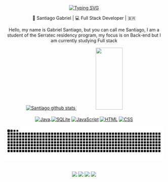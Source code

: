 <div align="center">
   
   [![Typing SVG](https://readme-typing-svg.herokuapp.com/?color=552583&size=35&center=true&vCenter=true&width=1000&lines=Olá+eu+sou+o+Santiago👋;Hi+there+I'm+Santiago👋;Hola+soy+Santiago👋)](https://git.io/typing-svg)
   
   
<div align="center">
    👦 Santiago Gabriel | 💻 Full Stack Developer | 🇧🇷



Hello, my name is Gabriel Santiago, but you can call me Santiago, I am a student of the Serratec residency program, my focus is on Back-end but I am currently studying Full stack

</div>
 

 <div align="center">  
   <a href="https://github.com/S4nt1ag"> 
      <img width="49%" height="195px" src="https://github-readme-stats.vercel.app/api?username=S4nt1ag&show_icons=true&count_private=true&hide_border=true&title_color=552583&icon_color=552583&text_color=FDB927&bg_color=0d1117" alt="Santiago github stats" /> 
      <img width="41%" height="195px" src="https://github-readme-stats.vercel.app/api/top-langs/?username=S4nt1ag&layout=compact&hide_border=true&title_color=552583&text_color=D3D3D3&bg_color=0d1117" />
</div>


 <div style="display: inline_block" align="center"><br>
    <a href="https://www.java.com/pt-BR/"> <img align="center" alt="Java" height="40" width="50" src="https://cdn.jsdelivr.net/gh/devicons/devicon/icons/java/java-original.svg"/> </a>
     <a href=https://sqlite.org/index.html><img align="center" alt="SQLite" height="40" width="50" src="https://cdn.jsdelivr.net/gh/devicons/devicon/icons/sqlite/sqlite-original.svg" /></a>
    <a href=https://developer.mozilla.org/pt-BR/docs/Web/JavaScript><img align="center" alt="JavaScript" height="40" width="50" src="https://cdn.jsdelivr.net/gh/devicons/devicon/icons/javascript/javascript-original.svg" /><a/>
    <a href=https://html.spec.whatwg.org><img align="center" alt="HTML" height="40" width="50" src="https://cdn.jsdelivr.net/gh/devicons/devicon/icons/html5/html5-original.svg" /><a/>
    <a href=https://developer.mozilla.org/pt-BR/docs/Web/CSS><img align="center" alt="CSS" height="40" width="50" src="https://cdn.jsdelivr.net/gh/devicons/devicon/icons/css3/css3-original.svg" /><a/>
    
   
    
 </div>
 
 ![Snake animation ](https://github.com/S4nt1ag/S4nt1ag/blob/output/dark.svg)
 
 ##
 <div>
    <a href="https://www.linkedin.com/in/gabriel-santiago-957594193" target="_blank"><img src="https://img.shields.io/badge/LinkedIn-552583?style=for-the-badge&logo=linkedin&logoColor=yellow" target="_blank"></a>
    <a href="https://www.instagram.com/_santiago_biel/" target="_blank"><img src="https://img.shields.io/badge/Instagram-552583?style=for-the-badge&logo=instagram&logoColor=yellow" target="_blank"></a>
    <a href="mailto:gabrielsantiagoneves2@gmail.com"><img src="https://img.shields.io/badge/Gmail-552583?style=for-the-badge&logo=gmail&logoColor=yellow" target="_blank"></a>
    <a href="https://www.hackerrank.com/gabrielsantiago7" target="_blank"><img src="https://img.shields.io/badge/-Hackerrank-552583?style=for-the-badge&logo=HackerRank&logoColor=yellow"target="blank"></a>
 </div>


  
   
   
